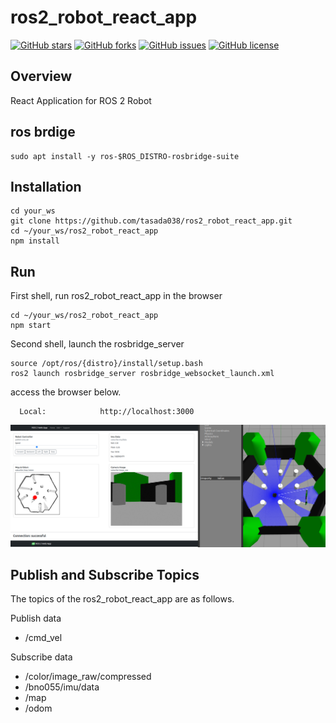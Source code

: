 # ros2_robot_react_app

[![GitHub stars](https://img.shields.io/github/stars/tasada038/ros2_robot_react_app.svg?style=social&label=Star&maxAge=2592000)](https://github.com/tasada038/ros2_robot_react_app/stargazers/)
[![GitHub forks](https://img.shields.io/github/forks/tasada038/ros2_robot_react_app.svg?style=social&label=Fork&maxAge=2592000)](https://github.com/tasada038/ros2_robot_react_app/network/)
[![GitHub issues](https://img.shields.io/github/issues/tasada038/ros2_robot_react_app.svg)](https://github.com/tasada038/ros2_robot_react_app/issues/)
[![GitHub license](https://img.shields.io/github/license/tasada038/ros2_robot_react_app.svg)](https://github.com/tasada038/ros2_robot_react_app/blob/master/LICENSE)

## Overview

React Application for ROS 2 Robot

## ros brdige

```
sudo apt install -y ros-$ROS_DISTRO-rosbridge-suite
```

## Installation

```
cd your_ws
git clone https://github.com/tasada038/ros2_robot_react_app.git
cd ~/your_ws/ros2_robot_react_app
npm install
```

## Run

First shell, run ros2_robot_react_app in the browser
```
cd ~/your_ws/ros2_robot_react_app
npm start
```

Second shell, launch the rosbridge_server
```
source /opt/ros/{distro}/install/setup.bash
ros2 launch rosbridge_server rosbridge_websocket_launch.xml
```

access the browser below.

```
  Local:            http://localhost:3000
```

![React_ros2_app](./img/react_ros2_app.png)

## Publish and Subscribe Topics
The topics of the ros2_robot_react_app are as follows.

Publish data
- /cmd_vel

Subscribe data
- /color/image_raw/compressed
- /bno055/imu/data
- /map
- /odom